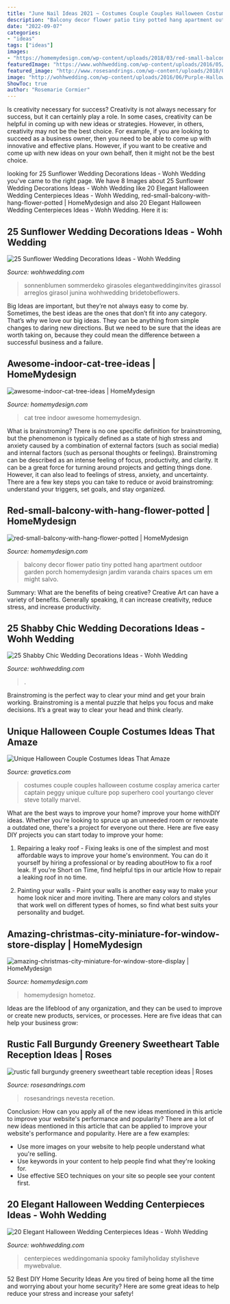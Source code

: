 ```yaml
---
title: "June Nail Ideas 2021 ~ Costumes Couple Couples Halloween Costume Cosplay America Carter Captain Peggy Unique Culture Pop Superhero Cool Yourtango Clever Steve Totally Marvel"
description: "Balcony decor flower patio tiny potted hang apartment outdoor garden porch homemydesign jardim varanda chairs spaces um em might salvo"
date: "2022-09-07"
categories:
- "ideas"
tags: ["ideas"]
images:
- "https://homemydesign.com/wp-content/uploads/2018/03/red-small-balcony-with-hang-flower-potted.jpg"
featuredImage: "https://www.wohhwedding.com/wp-content/uploads/2016/05/Vintage-Shabby-Chic-Wedding-Decorations-Ideas.jpg"
featured_image: "http://www.rosesandrings.com/wp-content/uploads/2018/01/rustic-burgundy-and-orange-fall-wedding-recetion-sweetheart-table-decor.jpg"
image: "http://wohhwedding.com/wp-content/uploads/2016/06/Purple-Halloween-Wedding-Centerpiece.jpg"
ShowToc: true
author: "Rosemarie Cormier"
---
```



Is creativity necessary for success?
Creativity is not always necessary for success, but it can certainly play a role. In some cases, creativity can be helpful in coming up with new ideas or strategies. However, in others, creativity may not be the best choice. For example, if you are looking to succeed as a business owner, then you need to be able to come up with innovative and effective plans. However, if you want to be creative and come up with new ideas on your own behalf, then it might not be the best choice.

	

		
looking for 25 Sunflower Wedding Decorations Ideas - Wohh Wedding you've came to the right page. We have 8 Images about 25 Sunflower Wedding Decorations Ideas - Wohh Wedding like 20 Elegant Halloween Wedding Centerpieces Ideas - Wohh Wedding, red-small-balcony-with-hang-flower-potted | HomeMydesign and also 20 Elegant Halloween Wedding Centerpieces Ideas - Wohh Wedding. Here it is:
		
    
## 25 Sunflower Wedding Decorations Ideas - Wohh Wedding

<img loading=lazy src="https://www.wohhwedding.com/wp-content/uploads/2016/05/Sunflower-Wedding-Flower-Arrangements-Decorations.jpg" onerror="this.onerror=null;this.src='https://tse2.mm.bing.net/th?id=OIP.2ZMHhyywjH7F5CutyA4QGwHaLH&amp;pid=15.1';" alt="25 Sunflower Wedding Decorations Ideas - Wohh Wedding">

_Source: wohhwedding.com_

>sonnenblumen sommerdeko girasoles elegantweddinginvites girassol arreglos girasol junina wohhwedding bridetobeflowers. 

	

Big Ideas are important, but they’re not always easy to come by. Sometimes, the best ideas are the ones that don’t fit into any category. That’s why we love our big ideas. They can be anything from simple changes to daring new directions. But we need to be sure that the ideas are worth taking on, because they could mean the difference between a successful business and a failure.

    
## Awesome-indoor-cat-tree-ideas | HomeMydesign

<img loading=lazy src="https://homemydesign.com/wp-content/uploads/2019/01/awesome-indoor-cat-tree-ideas.jpg" onerror="this.onerror=null;this.src='https://tse2.mm.bing.net/th?id=OIP.7yWoCQUb6dfcIHmiXz3wQAHaLH&amp;pid=15.1';" alt="awesome-indoor-cat-tree-ideas | HomeMydesign">

_Source: homemydesign.com_

>cat tree indoor awesome homemydesign. 

	

What is brainstroming?
There is no one specific definition for brainstroming, but the phenomenon is typically defined as a state of high stress and anxiety caused by a combination of external factors (such as social media) and internal factors (such as personal thoughts or feelings). Brainstroming can be described as an intense feeling of focus, productivity, and clarity. It can be a great force for turning around projects and getting things done. However, it can also lead to feelings of stress, anxiety, and uncertainty. There are a few key steps you can take to reduce or avoid brainstroming: understand your triggers, set goals, and stay organized.

    
## Red-small-balcony-with-hang-flower-potted | HomeMydesign

<img loading=lazy src="https://homemydesign.com/wp-content/uploads/2018/03/red-small-balcony-with-hang-flower-potted.jpg" onerror="this.onerror=null;this.src='https://tse3.mm.bing.net/th?id=OIP.0cO69sY33aJPvhY2om-fewHaJ6&amp;pid=15.1';" alt="red-small-balcony-with-hang-flower-potted | HomeMydesign">

_Source: homemydesign.com_

>balcony decor flower patio tiny potted hang apartment outdoor garden porch homemydesign jardim varanda chairs spaces um em might salvo. 

	

Summary: What are the benefits of being creative?
Creative Art can have a variety of benefits. Generally speaking, it can increase creativity, reduce stress, and increase productivity.

    
## 25 Shabby Chic Wedding Decorations Ideas - Wohh Wedding

<img loading=lazy src="https://www.wohhwedding.com/wp-content/uploads/2016/05/Vintage-Shabby-Chic-Wedding-Decorations-Ideas.jpg" onerror="this.onerror=null;this.src='https://tse3.mm.bing.net/th?id=OIP.HLBevdka6-oJiVQX7Gin-QHaLH&amp;pid=15.1';" alt="25 Shabby Chic Wedding Decorations Ideas - Wohh Wedding">

_Source: wohhwedding.com_

>. 

	

Brainstroming is the perfect way to clear your mind and get your brain working. Brainstroming is a mental puzzle that helps you focus and make decisions. It’s a great way to clear your head and think clearly.

    
## Unique Halloween Couple Costumes Ideas That Amaze

<img loading=lazy src="https://www.gravetics.com/wp-content/uploads/2017/07/Amazing-ideas-from-pop-culture.jpg" onerror="this.onerror=null;this.src='https://tse3.mm.bing.net/th?id=OIP.epI5YBHAnTFlnEQrgD8eXwHaLL&amp;pid=15.1';" alt="Unique Halloween Couple Costumes Ideas That Amaze">

_Source: gravetics.com_

>costumes couple couples halloween costume cosplay america carter captain peggy unique culture pop superhero cool yourtango clever steve totally marvel. 

	

What are the best ways to improve your home?
improve your home withDIY ideas. Whether you're looking to spruce up an unneeded room or renovate a outdated one, there's a project for everyone out there. Here are five easy DIY projects you can start today to improve your home: 
1. Repairing a leaky roof - Fixing leaks is one of the simplest and most affordable ways to improve your home's environment. You can do it yourself by hiring a professional or by reading aboutHow to fix a roof leak. If you're Short on Time, find helpful tips in our article How to repair a leaking roof in no time. 

2. Painting your walls - Paint your walls is another easy way to make your home look nicer and more inviting. There are many colors and styles that work well on different types of homes, so find what best suits your personality and budget.

    
## Amazing-christmas-city-miniature-for-window-store-display | HomeMydesign

<img loading=lazy src="https://homemydesign.com/wp-content/uploads/2019/12/amazing-christmas-city-miniature-for-window-store-display.jpg" onerror="this.onerror=null;this.src='https://tse1.mm.bing.net/th?id=OIP.USMqLFpr0huTTTyAxjNOGQHaKr&amp;pid=15.1';" alt="amazing-christmas-city-miniature-for-window-store-display | HomeMydesign">

_Source: homemydesign.com_

>homemydesign hometoz. 

	

Ideas are the lifeblood of any organization, and they can be used to improve or create new products, services, or processes. Here are five ideas that can help your business grow:

    
## Rustic Fall Burgundy Greenery Sweetheart Table Reception Ideas | Roses

<img loading=lazy src="http://www.rosesandrings.com/wp-content/uploads/2018/01/rustic-burgundy-and-orange-fall-wedding-recetion-sweetheart-table-decor.jpg" onerror="this.onerror=null;this.src='https://tse1.mm.bing.net/th?id=OIP.1LeSjvRpNl7KUqnUF6940QHaLE&amp;pid=15.1';" alt="rustic fall burgundy greenery sweetheart table reception ideas | Roses">

_Source: rosesandrings.com_

>rosesandrings nevesta recetion. 

	

Conclusion: How can you apply all of the new ideas mentioned in this article to improve your website's performance and popularity?
There are a lot of new ideas mentioned in this article that can be applied to improve your website's performance and popularity. Here are a few examples: 
- Use more images on your website to help people understand what you're selling. 
- Use keywords in your content to help people find what they're looking for. 
- Use effective SEO techniques on your site so people see your content first.

    
## 20 Elegant Halloween Wedding Centerpieces Ideas - Wohh Wedding

<img loading=lazy src="http://wohhwedding.com/wp-content/uploads/2016/06/Purple-Halloween-Wedding-Centerpiece.jpg" onerror="this.onerror=null;this.src='https://tse2.mm.bing.net/th?id=OIP.fihkl7uWhxL98s2DTixdygHaJ3&amp;pid=15.1';" alt="20 Elegant Halloween Wedding Centerpieces Ideas - Wohh Wedding">

_Source: wohhwedding.com_

>centerpieces weddingomania spooky familyholiday stylisheve mywebvalue. 

	

52 Best DIY Home Security Ideas
Are you tired of being home all the time and worrying about your home security? Here are some great ideas to help reduce your stress and increase your safety!

